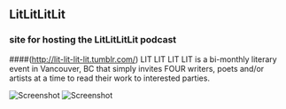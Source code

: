 ## LitLitLitLit
### site for hosting the LitLitLitLit podcast
####(http://lit-lit-lit-lit.tumblr.com/)
LIT LIT LIT LIT is a bi-monthly literary event in Vancouver, BC that simply invites FOUR writers, poets and/or artists at a time to read their work to interested parties.
  


![Screenshot](https://raw.github.com/zibs/LitLitLitLit/gh-pages/img/lit2.png)
![Screenshot](https://raw.github.com/zibs/LitLitLitLit/gh-pages/img/producedby.png)  
